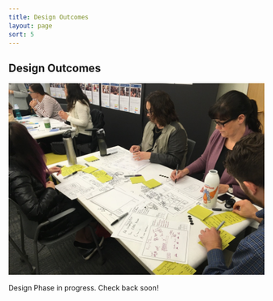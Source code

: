 ```yaml
---
title: Design Outcomes
layout: page
sort: 5
---
```


## Design Outcomes

![image of Concepting Activity](/resource-recovery/images/share_out_drawing.JPG)

Design Phase in progress. Check back soon!
